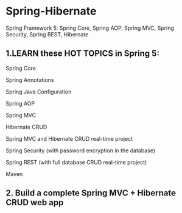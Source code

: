 # Spring-Hibernate
Spring Framework 5: Spring Core, Spring AOP, Spring MVC, Spring Security, Spring REST, Hibernate

## 1.LEARN these HOT TOPICS in Spring 5: 

Spring Core

Spring Annotations

Spring Java Configuration

Spring AOP

Spring MVC

Hibernate CRUD 

Spring MVC and Hibernate CRUD real-time project

Spring Security (with password encryption in the database)

Spring REST (with full database CRUD real-time project)

Maven

## 2. Build a complete Spring MVC + Hibernate CRUD web app
